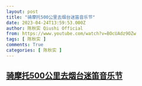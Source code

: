 ```yaml
---
layout: post
title: "骑摩托500公里去烟台迷笛音乐节"
date: 2023-04-24T13:59:53.000Z
author: 陈秋实 Qiushi Official
from: https://www.youtube.com/watch?v=BOcUAdz9OZw
tags: [ 陈秋实 ]
comments: True
categories: [ 陈秋实 ]
---
```

<!--1682344793000-->
[骑摩托500公里去烟台迷笛音乐节](https://www.youtube.com/watch?v=BOcUAdz9OZw)
------

<div>

</div>
